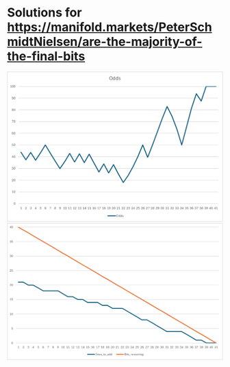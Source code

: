 # Solutions for https://manifold.markets/PeterSchmidtNielsen/are-the-majority-of-the-final-bits

![](odds.png)
![](bits-to-add.png)